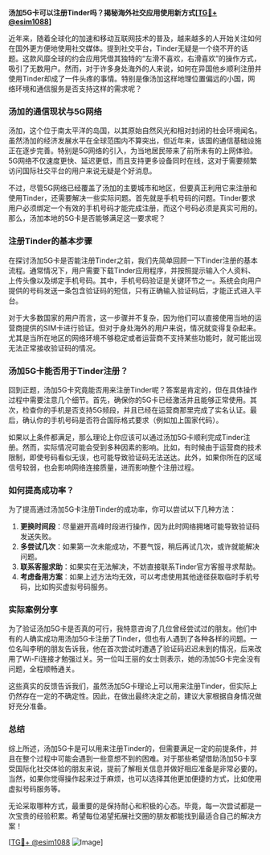 **汤加5G卡可以注册Tinder吗？揭秘海外社交应用使用新方式[[TG💪+ @esim1088](https://t.me/s/esim1088)]**

近年来，随着全球化的加速和移动互联网技术的普及，越来越多的人开始关注如何在国外更方便地使用社交媒体。提到社交平台，Tinder无疑是一个绕不开的话题。这款风靡全球的约会应用凭借其独特的“左滑不喜欢，右滑喜欢”的操作方式，吸引了无数用户。然而，对于许多身处海外的人来说，如何在异国他乡顺利注册并使用Tinder却成了一件头疼的事情。特别是像汤加这样地理位置偏远的小国，网络环境和通信服务是否支持这样的需求呢？

### 汤加的通信现状与5G网络

汤加，这个位于南太平洋的岛国，以其原始自然风光和相对封闭的社会环境闻名。虽然汤加的经济发展水平在全球范围内不算突出，但近年来，该国的通信基础设施正在逐步完善。特别是5G网络的引入，为当地居民带来了前所未有的上网体验。5G网络不仅速度更快、延迟更低，而且支持更多设备同时在线，这对于需要频繁访问国际社交平台的用户来说无疑是个好消息。

不过，尽管5G网络已经覆盖了汤加的主要城市和地区，但要真正利用它来注册和使用Tinder，还需要解决一些实际问题。首先就是手机号码的问题。Tinder要求用户必须绑定一个有效的手机号码才能完成注册，而这个号码必须是真实可用的。那么，汤加本地的5G卡是否能够满足这一要求呢？

### 注册Tinder的基本步骤

在探讨汤加5G卡是否能注册Tinder之前，我们先简单回顾一下Tinder注册的基本流程。通常情况下，用户需要下载Tinder应用程序，并按照提示输入个人资料、上传头像以及绑定手机号码。其中，手机号码验证是关键环节之一。系统会向用户提供的号码发送一条包含验证码的短信，只有正确输入验证码后，才能正式进入平台。

对于大多数国家的用户而言，这一步骤并不复杂，因为他们可以直接使用当地的运营商提供的SIM卡进行验证。但对于身处海外的用户来说，情况就变得复杂起来。尤其是当所在地区的网络环境不够稳定或者运营商不支持某些功能时，就可能出现无法正常接收验证码的情况。

### 汤加5G卡能否用于Tinder注册？

回到正题，汤加5G卡究竟能否用来注册Tinder呢？答案是肯定的，但在具体操作过程中需要注意几个细节。首先，确保你的5G卡已经激活并且能够正常使用。其次，检查你的手机是否支持5G频段，并且已经在运营商那里完成了实名认证。最后，确认你的手机号码是否符合国际格式要求（例如加上国家代码）。

如果以上条件都满足，那么理论上你应该可以通过汤加5G卡顺利完成Tinder注册。然而，实际情况可能会受到多种因素的影响。比如，有时候由于运营商的技术限制，即使号码看似无误，也可能导致验证码无法送达。此外，如果你所在的区域信号较弱，也会影响网络连接质量，进而影响整个注册过程。

### 如何提高成功率？

为了提高通过汤加5G卡注册Tinder的成功率，你可以尝试以下几种方法：

1. **更换时间段**：尽量避开高峰时段进行操作，因为此时网络拥堵可能导致验证码发送失败。
2. **多尝试几次**：如果第一次未能成功，不要气馁，稍后再试几次，或许就能解决问题。
3. **联系客服求助**：如果实在无法解决，不妨直接联系Tinder官方客服寻求帮助。
4. **考虑备用方案**：如果上述方法均无效，可以考虑使用其他途径获取临时手机号码，比如购买虚拟号码服务。

### 实际案例分享

为了验证汤加5G卡是否真的可行，我特意咨询了几位曾经尝试过的朋友。他们中有的人确实成功用汤加5G卡注册了Tinder，但也有人遇到了各种各样的问题。一位名叫李明的朋友告诉我，他在首次尝试时遭遇了验证码迟迟未到的情况，后来改用了Wi-Fi连接才勉强过关。另一位叫王丽的女士则表示，她的汤加5G卡完全没有问题，全程顺畅通关。

这些真实的反馈告诉我们，虽然汤加5G卡理论上可以用来注册Tinder，但实际上仍然存在一定的不确定性。因此，在做出最终决定之前，建议大家根据自身情况做好充分准备。

### 总结

综上所述，汤加5G卡是可以用来注册Tinder的，但需要满足一定的前提条件，并且在整个过程中可能会遇到一些意想不到的困难。对于那些希望借助汤加5G卡享受国际化社交体验的朋友来说，提前了解相关信息并做好相应准备是非常必要的。当然，如果你觉得操作起来过于麻烦，也可以选择其他更加便捷的方式，比如使用虚拟号码服务等。

无论采取哪种方式，最重要的是保持耐心和积极的心态。毕竟，每一次尝试都是一次宝贵的经验积累。希望每位渴望拓展社交圈的朋友都能找到最适合自己的解决方案！

[[TG💪+ @esim1088](https://t.me/s/esim1088) ![Image](https://i.postimg.cc/4NQfJmqS/Snipaste-2025-05-13-00-14-12.png)]